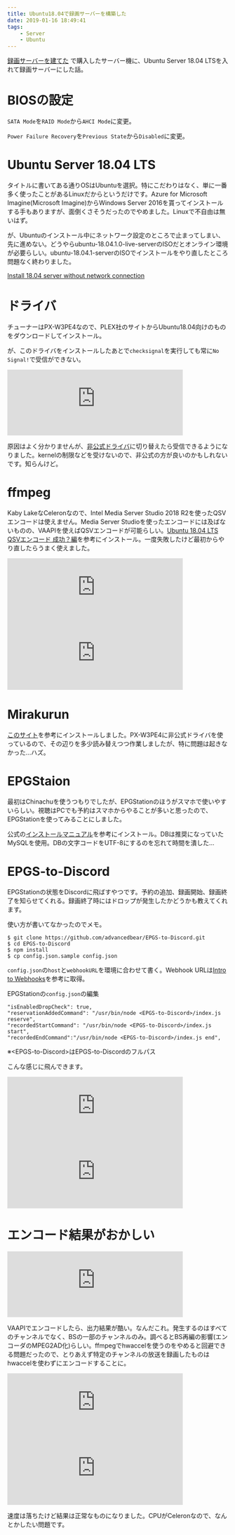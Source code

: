```yaml
---
title: Ubuntu18.04で録画サーバーを構築した
date: 2019-01-16 18:49:41
tags:
    - Server
    - Ubuntu
---
```


[録画サーバーを建てた](/2018/12/30/20181230-recording-server/) で購入したサーバー機に、Ubuntu Server 18.04 LTSを入れて録画サーバーにした話。

<!--more-->

# BIOSの設定
`SATA Mode`を`RAID Mode`から`AHCI Mode`に変更。

`Power Failure Recovery`を`Previous State`から`Disabled`に変更。

# Ubuntu Server 18.04 LTS
タイトルに書いてある通りOSはUbuntuを選択。特にこだわりはなく、単に一番多く使ったことがあるLinuxだからというだけです。Azure for Microsoft Imagine(Microsoft Imagine)からWindows Server 2016を貰ってインストールする手もありますが、面倒くさそうだったのでやめました。Linuxで不自由は無いはず。

が、Ubuntuのインストール中にネットワーク設定のところで止まってしまい、先に進めない。どうやらubuntu-18.04.1.0-live-serverのISOだとオンライン環境が必要らしい。ubuntu-18.04.1-serverのISOでインストールをやり直したところ問題なく終わりました。

[Install 18.04 server without network connection](https://askubuntu.com/questions/1042364/install-18-04-server-without-network-connection)

# ドライバ
チューナーはPX-W3PE4なので、PLEX社のサイトからUbuntu18.04向けのものをダウンロードしてインストール。

が、このドライバをインストールしたあとで`checksignal`を実行しても常に`No Signal!`で受信ができない。

<iframe src="https://mstdn.maud.io/@Otakan951/101279292259273091/embed" class="mastodon-embed" style="max-width: 100%; border: 0" width="400"></iframe><script src="https://mstdn.maud.io/embed.js" async="async"></script>

原因はよく分かりませんが、[非公式ドライバ](https://github.com/nns779/px4_drv)に切り替えたら受信できるようになりました。kernelの制限などを受けないので、非公式の方が良いのかもしれないです。知らんけど。

# ffmpeg
Kaby LakeなCeleronなので、Intel Media Server Studio 2018 R2を使ったQSVエンコードは使えません。Media Server Studioを使ったエンコードには及ばないものの、VAAPIを使えばQSVエンコードが可能らしい。[Ubuntu 18.04 LTS QSVエンコード 成功？編](http://nodoka.org/ubuntu-18-04-lts-qsv%E3%82%A8%E3%83%B3%E3%82%B3%E3%83%BC%E3%83%89-%E6%88%90%E5%8A%9F%EF%BC%9F%E7%B7%A8/)を参考にインストール。一度失敗したけど最初からやり直したらうまく使えました。

<iframe src="https://mstdn.maud.io/@Otakan951/101291203969366204/embed" class="mastodon-embed" style="max-width: 100%; border: 0" width="400"></iframe><script src="https://mstdn.maud.io/embed.js" async="async"></script>

<iframe src="https://mstdn.maud.io/@Otakan951/101296160408382033/embed" class="mastodon-embed" style="max-width: 100%; border: 0" width="400"></iframe><script src="https://mstdn.maud.io/embed.js" async="async"></script>

# Mirakurun
[このサイト](https://www.jifu-labo.net/2016/05/mirakurun/)を参考にインストールしました。PX-W3PE4に非公式ドライバを使っているので、その辺りを多少読み替えつつ作業しましたが、特に問題は起きなかった…ハズ。

# EPGStaion
最初はChinachuを使うつもりでしたが、EPGStationのほうがスマホで使いやすいらしい。視聴はPCでも予約はスマホからやることが多いと思ったので、EPGStationを使ってみることにしました。

公式の[インストールマニュアル](https://github.com/l3tnun/EPGStation/blob/master/doc/linux-setup.md)を参考にインストール。DBは推奨になっていたMySQLを使用。DBの文字コードをUTF-8にするのを忘れて時間を潰した…

# EPGS-to-Discord
EPGStationの状態をDiscordに飛ばすやつです。予約の追加、録画開始、録画終了を知らせてくれる。録画終了時にはドロップが発生したかどうかも教えてくれます。

使い方が書いてなかったのでメモ。
```
$ git clone https://github.com/advancedbear/EPGS-to-Discord.git
$ cd EPGS-to-Discord
$ npm install
$ cp config.json.sample config.json
```
`config.json`の`host`と`webhookURL`を環境に合わせて書く。Webhook URLは[Intro to Webhooks](https://support.discordapp.com/hc/en-us/articles/228383668-Intro-to-Webhooks)を参考に取得。

EPGStationの`config.json`の編集
```
"isEnabledDropCheck": true,
"reservationAddedCommand": "/usr/bin/node <EPGS-to-Discord>/index.js reserve",
"recordedStartCommand": "/usr/bin/node <EPGS-to-Discord>/index.js start",
"recordedEndCommand":"/usr/bin/node <EPGS-to-Discord>/index.js end",
```
※<EPGS-to-Discord\>はEPGS-to-Discordのフルパス

こんな感じに飛んできます。

<iframe src="https://mstdn.maud.io/@Otakan951/101398513456406094/embed" class="mastodon-embed" style="max-width: 100%; border: 0" width="400"></iframe><script src="https://mstdn.maud.io/embed.js" async="async"></script>

<iframe src="https://mstdn.maud.io/@Otakan951/101400477578566201/embed" class="mastodon-embed" style="max-width: 100%; border: 0" width="400"></iframe><script src="https://mstdn.maud.io/embed.js" async="async"></script>

# エンコード結果がおかしい

<iframe src="https://mstdn.maud.io/@Otakan951/101317640426528987/embed" class="mastodon-embed" style="max-width: 100%; border: 0" width="400"></iframe><script src="https://mstdn.maud.io/embed.js" async="async"></script>

VAAPIでエンコードしたら、出力結果が酷い。なんだこれ。発生するのはすべてのチャンネルでなく、BSの一部のチャンネルのみ。調べるとBS再編の影響(エンコーダのMPEG2AD化)らしい。ffmpegでhwaccelを使うのをやめると回避できる問題だったので、とりあえず特定のチャンネルの放送を録画したものはhwaccelを使わずにエンコードすることに。

<iframe src="https://mstdn.maud.io/@Otakan951/101317741224656577/embed" class="mastodon-embed" style="max-width: 100%; border: 0" width="400"></iframe><script src="https://mstdn.maud.io/embed.js" async="async"></script>

<iframe src="https://mstdn.maud.io/@Otakan951/101317756964583985/embed" class="mastodon-embed" style="max-width: 100%; border: 0" width="400"></iframe><script src="https://mstdn.maud.io/embed.js" async="async"></script>

速度は落ちたけど結果は正常なものになりました。CPUがCeleronなので、なんとかしたい問題です。